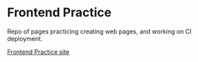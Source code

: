 # Frontend Practice

Repo of pages practicing creating web pages, and working on CI deployment.

[Frontend Practice site](https://salmon-desert-07d0ff103.azurestaticapps.net/)
